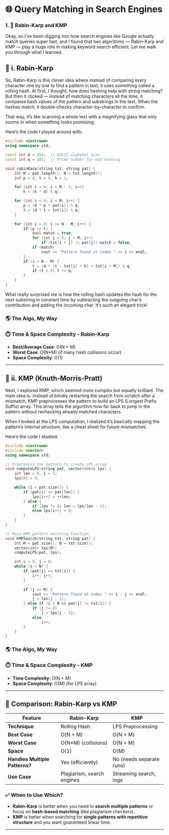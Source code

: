 # 🌐 Query Matching in Search Engines

### 1. 🧠 Rabin-Karp and KMP
Okay, so I've been digging into how search engines like Google actually match queries super fast, and I found that two algorithms — Rabin-Karp and KMP — play a huge role in making keyword search efficient. Let me walk you through what I learned.



## 📌 i. Rabin-Karp  
So, Rabin-Karp is this clever idea where instead of comparing every character one by one to find a pattern in text, it uses something called a rolling hash. At first, I thought, how does hashing help with string matching? But then it clicked — instead of matching characters all the time, it compares hash values of the pattern and substrings in the text. When the hashes match, it double-checks character-by-character to confirm.

That way, it’s like scanning a whole text with a magnifying glass that only zooms in when something looks promising.

Here’s the code I played around with:



```cpp
#include <iostream>
using namespace std;

const int d = 256;  // ASCII alphabet size
const int q = 101;  // Prime number for mod hashing

void rabinKarp(string txt, string pat) {
    int M = pat.length(), N = txt.length();
    int p = 0, t = 0, h = 1;

    for (int i = 0; i < M - 1; i++)
        h = (h * d) % q;

    for (int i = 0; i < M; i++) {
        p = (d * p + pat[i]) % q;
        t = (d * t + txt[i]) % q;
    }

    for (int i = 0; i <= N - M; i++) {
        if (p == t) {
            bool match = true;
            for (int j = 0; j < M; j++)
                if (txt[i + j] != pat[j]) match = false;
            if (match)
                cout << "Pattern found at index " << i << endl;
        }
        if (i < N - M) {
            t = (d * (t - txt[i] * h) + txt[i + M]) % q;
            if (t < 0) t += q;
        }
    }
}
```
What really surprised me is how the rolling hash updates the hash for the next substring in constant time by subtracting the outgoing char’s contribution and adding the incoming char. It’s such an elegant trick!

### 🌎 The Algo, My Way




### ⏱️ Time & Space Complexity - Rabin-Karp
- **Best/Average Case**: O(N + M)
- **Worst Case**: O(N*M) (if many hash collisions occur)
- **Space Complexity**: O(1)

---

## 📌 ii. KMP (Knuth-Morris-Pratt)  
Next, I explored KMP, which seemed more complex but equally brilliant. The main idea is: instead of blindly restarting the search from scratch after a mismatch, KMP preprocesses the pattern to build an LPS (Longest Prefix Suffix) array. This array tells the algorithm how far back to jump in the pattern without rechecking already matched characters.

When I looked at the LPS computation, I realized it’s basically mapping the pattern’s internal structure, like a cheat sheet for future mismatches.

Here’s the code I studied:


```cpp
#include <iostream>
#include <vector>
using namespace std;

// Preprocess the pattern to create LPS array
void computeLPS(string pat, vector<int>& lps) {
    int len = 0, i = 1;
    lps[0] = 0;

    while (i < pat.size()) {
        if (pat[i] == pat[len]) {
            lps[i++] = ++len;
        } else {
            if (len != 0) len = lps[len - 1];
            else lps[i++] = 0;
        }
    }
}

// Main KMP pattern matching function
void KMPSearch(string txt, string pat) {
    int M = pat.size(), N = txt.size();
    vector<int> lps(M);
    computeLPS(pat, lps);

    int i = 0, j = 0;
    while (i < N) {
        if (pat[j] == txt[i]) {
            i++; j++;
        }

        if (j == M) {
            cout << "Pattern found at index " << i - j << endl;
            j = lps[j - 1];
        } else if (i < N && pat[j] != txt[i]) {
            if (j != 0)
                j = lps[j - 1];
            else
                i++;
        }
    }
}
```

### 🌎 The Algo, My Way





### ⏱️ Time & Space Complexity - KMP
- **Time Complexity**: O(N + M)
- **Space Complexity**: O(M) (for LPS array)

---

## 🔄 Comparison: Rabin-Karp vs KMP

| Feature              | Rabin-Karp            | KMP                      |
|---------------------|------------------------|---------------------------|
| **Technique**        | Rolling Hash           | LPS Preprocessing         |
| **Best Case**        | O(N + M)               | O(N + M)                  |
| **Worst Case**       | O(N*M) (collisions)    | O(N + M)                  |
| **Space**            | O(1)                   | O(M)                      |
| **Handles Multiple Patterns?** | Yes (efficiently) | No (needs separate runs) |
| **Use Case**         | Plagiarism, search engines | Streaming search, logs |

### ✅ When to Use Which?
- **Rabin-Karp** is better when you need to **search multiple patterns** or focus on **hash-based matching** (like plagiarism checkers).
- **KMP** is better when searching for **single patterns with repetitive structure** and you want guaranteed linear time.

---
